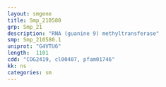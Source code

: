 ```yaml
---
layout: smgene
title: Smp_210580
grp: Smp_21
description: "RNA (guanine 9) methyltransferase"
smp: Smp_210580.1
uniprot: "G4VTU6"
length:  1101
cdd: "COG2419, cl00407, pfam01746"
kk: ns
categories: sm
---
```

